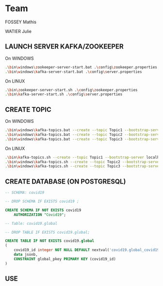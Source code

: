 # Team

FOSSEY Mathis

WATIER Julie


## LAUNCH SERVER KAFKA/ZOOKEEPER

On WINDOWS
```bash
.\bin\windows\zookeeper-server-start.bat .\config\zookeeper.properties
.\bin\windows\kafka-server-start.bat .\config\server.properties 
```
On LINUX 
```bash
.\bin\zookeeper-server-start.sh .\config\zookeeper.properties
.\bin\kafka-server-start.sh .\config\server.properties 
```

## CREATE TOPIC
On WINDOWS

```bash
.\bin\windows\kafka-topics.bat --create --topic Topic1 --bootstrap-server localhost:9092
.\bin\windows\kafka-topics.bat --create --topic Topic2 --bootstrap-server localhost:9092
.\bin\windows\kafka-topics.bat --create --topic Topic3 --bootstrap-server localhost:9092
```
On LINUX 
```bash
.\bin\kafka-topics.sh --create --topic Topic1 --bootstrap-server localhost:9092
.\bin\windows\kafka-topics.sh --create --topic Topic2 --bootstrap-server localhost:9092
.\bin\windows\kafka-topics.sh --create --topic Topic3 --bootstrap-server localhost:9092
```

## CREATE DATABASE (ON POSTGRESQL)

```SQL
-- SCHEMA: covid19

-- DROP SCHEMA IF EXISTS covid19 ;

CREATE SCHEMA IF NOT EXISTS covid19
    AUTHORIZATION "Covid19";
```

```SQL
-- Table: covid19.global

-- DROP TABLE IF EXISTS covid19.global;

CREATE TABLE IF NOT EXISTS covid19.global
(
    covid19_id integer NOT NULL DEFAULT nextval('covid19.global_covid19_id_seq'::regclass),
    data jsonb,
    CONSTRAINT global_pkey PRIMARY KEY (covid19_id)
)
```

## USE


